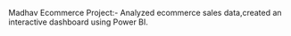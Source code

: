 Madhav Ecommerce Project:-
Analyzed ecommerce sales data,created an interactive dashboard using Power BI.
